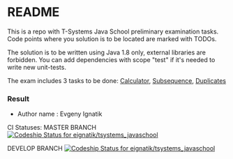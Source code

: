 # README #

This is a repo with T-Systems Java School preliminary examination tasks.
Code points where you solution is to be located are marked with TODOs.

The solution is to be written using Java 1.8 only, external libraries are forbidden. 
You can add dependencies with scope "test" if it's needed to write new unit-tests.

The exam includes 3 tasks to be done: [Calculator](/tasks/Calculator.md), [Subsequence](/tasks/Subsequence.md), [Duplicates](/tasks/Duplicates.md)

### Result ###

* Author name : Evgeny Ignatik

CI Statuses: 
MASTER BRANCH [ ![Codeship Status for eignatik/tsystems_javaschool](https://app.codeship.com/projects/1bdda440-0a58-0135-8b3c-6ed4d7e33e57/status?branch=master)](https://app.codeship.com/projects/214740)

DEVELOP BRANCH [ ![Codeship Status for eignatik/tsystems_javaschool](https://app.codeship.com/projects/1bdda440-0a58-0135-8b3c-6ed4d7e33e57/status?branch=develop)](https://app.codeship.com/projects/214740)
